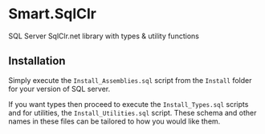 # Smart.SqlClr
SQL Server SqlClr.net library with types &amp; utility functions

## Installation

Simply execute the ```Install_Assemblies.sql``` script from the ```Install``` folder for your version of SQL server. 

If you want types then proceed to execute the ```Install_Types.sql``` scripts and for utilities, the ```Install_Utilities.sql``` script. These schema and other names in these files can be tailored to how you would like them.
